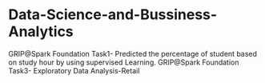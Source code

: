 # Data-Science-and-Bussiness-Analytics
GRIP@Spark Foundation Task1- Predicted the percentage of student based on study hour by using supervised Learning.
GRIP@Spark Foundation Task3- Exploratory Data Analysis-Retail 
